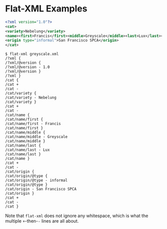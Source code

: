 Flat-XML Examples
=================

```xml
<?xml version="1.0"?>
<cat>
<variety>Nebelung</variety>
<name><first>Francis</first><middle>Greyscale</middle><last>Lux</last></name>
<origin type="informal">San Francisco SPCA</origin>
</cat>
```

```shell
$ flat-xml greyscale.xml
/?xml {
/?xml/@version {
/?xml/@version - 1.0
/?xml/@version }
/?xml }
/cat {
/cat +
/cat -
/cat/variety {
/cat/variety - Nebelung
/cat/variety }
/cat +
/cat -
/cat/name {
/cat/name/first {
/cat/name/first - Francis
/cat/name/first }
/cat/name/middle {
/cat/name/middle - Greyscale
/cat/name/middle }
/cat/name/last {
/cat/name/last - Lux
/cat/name/last }
/cat/name }
/cat +
/cat -
/cat/origin {
/cat/origin/@type {
/cat/origin/@type - informal
/cat/origin/@type }
/cat/origin - San Francisco SPCA
/cat/origin }
/cat +
/cat -
/cat }
```

Note that `flat-xml` does not ignore any whitespace, which is what the
multiple `+`-then-`-` lines are all about.